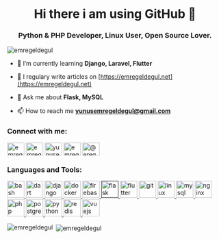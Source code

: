<h1 align="center">Hi there i am using GitHub 👋</h1>
<h3 align="center">Python & PHP Developer, Linux User, Open Source Lover.</h3>

<p align="left"> <img src="https://komarev.com/ghpvc/?username=emregeldegul" alt="emregeldegul" /> </p>

- 🌱 I’m currently learning **Django, Laravel, Flutter**

- 📝 I regulary write articles on [https://emregeldegul.net](https://emregeldegul.net)

- 💬 Ask me about **Flask, MySQL**

- 📫 How to reach me **yunusemregeldegul@gmail.com**

<p align="left">
<h3 align="left">Connect with me:</h3>
<a href="https://dev.to/emregeldegul" target="blank"><img align="center" src="https://cdn.jsdelivr.net/npm/simple-icons@3.0.1/icons/dev-dot-to.svg" alt="emregeldegul" height="30" width="40" /></a>
<a href="https://twitter.com/emregeldegul" target="blank"><img align="center" src="https://cdn.jsdelivr.net/npm/simple-icons@3.0.1/icons/twitter.svg" alt="emregeldegul" height="30" width="40" /></a>
<a href="https://linkedin.com/in/yunusemregeldegul" target="blank"><img align="center" src="https://cdn.jsdelivr.net/npm/simple-icons@3.0.1/icons/linkedin.svg" alt="yunusemregeldegul" height="30" width="40" /></a>
<a href="https://instagram.com/emregeldegul" target="blank"><img align="center" src="https://cdn.jsdelivr.net/npm/simple-icons@3.0.1/icons/instagram.svg" alt="emregeldegul" height="30" width="40" /></a>
<a href="https://medium.com/@eregeldegul" target="blank"><img align="center" src="https://cdn.jsdelivr.net/npm/simple-icons@3.0.1/icons/medium.svg" alt="@eregeldegul" height="30" width="40" /></a>
</p>

<h3 align="left">Languages and Tools:</h3>
<p align="left"> <a href="https://www.gnu.org/software/bash/" target="_blank"> <img src="https://www.vectorlogo.zone/logos/gnu_bash/gnu_bash-icon.svg" alt="bash" width="40" height="40"/> </a> <a href="https://dart.dev" target="_blank"> <img src="https://www.vectorlogo.zone/logos/dartlang/dartlang-icon.svg" alt="dart" width="40" height="40"/> </a> <a href="https://www.djangoproject.com/" target="_blank"> <img src="https://devicons.github.io/devicon/devicon.git/icons/django/django-original.svg" alt="django" width="40" height="40"/> </a> <a href="https://www.docker.com/" target="_blank"> <img src="https://devicons.github.io/devicon/devicon.git/icons/docker/docker-original-wordmark.svg" alt="docker" width="40" height="40"/> </a> <a href="https://firebase.google.com/" target="_blank"> <img src="https://www.vectorlogo.zone/logos/firebase/firebase-icon.svg" alt="firebase" width="40" height="40"/> </a> <a href="" target="_blank"> <img src="https://www.vectorlogo.zone/logos/pocoo_flask/pocoo_flask-icon.svg" alt="flask" width="40" height="40"/> </a> <a href="https://flutter.dev" target="_blank"> <img src="https://www.vectorlogo.zone/logos/flutterio/flutterio-icon.svg" alt="flutter" width="40" height="40"/> </a> <a href="https://git-scm.com/" target="_blank"> <img src="https://www.vectorlogo.zone/logos/git-scm/git-scm-icon.svg" alt="git" width="40" height="40"/> </a> <a href="https://www.linux.org/" target="_blank"> <img src="https://devicons.github.io/devicon/devicon.git/icons/linux/linux-original.svg" alt="linux" width="40" height="40"/> </a> <a href="https://www.mysql.com/" target="_blank"> <img src="https://devicons.github.io/devicon/devicon.git/icons/mysql/mysql-original-wordmark.svg" alt="mysql" width="40" height="40"/> </a> <a href="https://www.nginx.com" target="_blank"> <img src="https://devicons.github.io/devicon/devicon.git/icons/nginx/nginx-original.svg" alt="nginx" width="40" height="40"/> </a> <a href="https://www.php.net" target="_blank"> <img src="https://devicons.github.io/devicon/devicon.git/icons/php/php-original.svg" alt="php" width="40" height="40"/> </a> <a href="https://www.postgresql.org" target="_blank"> <img src="https://devicons.github.io/devicon/devicon.git/icons/postgresql/postgresql-original-wordmark.svg" alt="postgresql" width="40" height="40"/> </a> <a href="https://www.python.org" target="_blank"> <img src="https://devicons.github.io/devicon/devicon.git/icons/python/python-original.svg" alt="python" width="40" height="40"/> </a> <a href="https://redis.io" target="_blank"> <img src="https://devicons.github.io/devicon/devicon.git/icons/redis/redis-original-wordmark.svg" alt="redis" width="40" height="40"/> </a> <a href="https://vuejs.org/" target="_blank"> <img src="https://devicons.github.io/devicon/devicon.git/icons/vuejs/vuejs-original-wordmark.svg" alt="vuejs" width="40" height="40"/> </a> </p>

<p><img align="left" src="https://github-readme-stats.vercel.app/api/top-langs/?username=emregeldegul&layout=compact" alt="emregeldegul" /></p>

<p>&nbsp;<img align="center" src="https://github-readme-stats.vercel.app/api?username=emregeldegul&show_icons=true" alt="emregeldegul" /></p>
